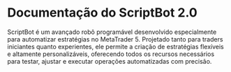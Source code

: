 # Documentação do ScriptBot 2.0

ScriptBot é um avançado robô programável desenvolvido especialmente para automatizar estratégias no MetaTrader 5. Projetado tanto para traders iniciantes quanto experientes, ele permite a criação de estratégias flexíveis e altamente personalizáveis, oferecendo todos os recursos necessários para testar, ajustar e executar operações automatizadas com precisão.
